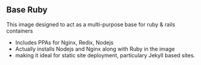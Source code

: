 ## Base Ruby

This image designed to act as a multi-purpose base for ruby & rails containers
* Includes PPAs for Nginx, Redix, Nodejs
* Actually installs Nodejs and Nginx along with Ruby in the image
* making it ideal for static site deployment, particulary Jekyll based sites.
